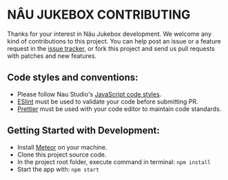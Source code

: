 # NÂU JUKEBOX CONTRIBUTING

Thanks for your interest in Nâu Jukebox development. We welcome any kind of contributions to this project. You can help post an issue or a feature request in the [issue tracker](https://github.com/naustudio/nau-jukebox/issues), or fork this project and send us pull requests with patches and new features.

## Code styles and conventions:

* Please follow Nau Studio's [JavaScript code styles](https://github.com/naustudio/javascript).
* [ESlint](https://eslint.org/) must be used to validate your code before submitting PR.
* [Prettier](https://prettier.io/) must be used with your code editor to maintain code standards.

## Getting Started with Development:

* Install [Meteor](http://meteor.com/) on your machine.
* Clone this project source code.
* In the project root folder, execute command in terminal: `npm install`
* Start the app with: `npm start`

